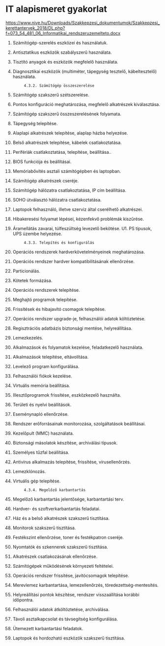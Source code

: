 # IT alapismeret gyakorlat
https://www.nive.hu/Downloads/Szakkepzesi_dokumentumok/Szakkepzesi_kerettantervek_2018/DL.php?f=073_54_481_06_Informatikai_rendszeruzemelteto.docx

1. Számítógép-szerelés eszközei és használatuk.
1. Antisztatikus eszközök szabályszerű használata.
1. Tisztító anyagok és eszközök megfelelő használata.
1. Diagnosztikai eszközök (multiméter, tápegység tesztelő, kábeltesztelő) használata.

            4.3.2. Számítógép összeszerelése
1. Számítógép szakszerű szétszerelése.
1. Pontos konfiguráció meghatározása, megfelelő alkatrészek kiválasztása.
1. Számítógép szakszerű összeszerelésének folyamata.
1. Tápegység telepítése.
1. Alaplapi alkatrészek telepítése, alaplap házba helyezése.
1. Belső alkatrészek telepítése, kábelek csatlakoztatása.
1. Perifériák csatlakoztatása, telepítése, beállítása..
1. BIOS funkciója és beállításai.
1. Memóriabővítés asztali számítógépben és laptopban.
1. Számítógép alkatrészek cseréje.
1. Számítógép hálózatra csatlakoztatása, IP cím beállítása.
1. SOHO útválasztó hálózatra csatlakoztatása.
1. Laptopok felhasználó, illetve szerviz által cserélhető alkatrészei.
1. Hibakeresési folyamat lépései, kézenfekvő problémák kiszűrése.
1. Áramellátás zavarai, túlfeszültség levezető bekötése.
U1. PS típusok, UPS üzembe helyezése.

            4.3.3. Telepítés és konfigurálás
1. Operációs rendszerek hardverkövetelményeinek meghatározása.
1. Operációs rendszer hardver kompatibilitásának ellenőrzése.
1. Particionálás.
1. Kötetek formázása. 
1. Operációs rendszerek telepítése.
1. Meghajtó programok telepítése.
1. Frissítések és hibajavító csomagok telepítése.
1. Operációs rendszer upgrade-je, felhasználói adatok költöztetése.
1. Regisztrációs adatbázis biztonsági mentése, helyreállítása.
1. Lemezkezelés.
1. Alkalmazások és folyamatok kezelése, feladatkezelő használata.
1. Alkalmazások telepítése, eltávolítása.
1. Levelező program konfigurálása.
1. Felhasználói fiókok kezelése.
1. Virtuális memória beállítása.
1. Illesztőprogramok frissítése, eszközkezelő használta.
1. Területi és nyelvi beállítások.
1. Eseménynapló ellenőrzése.
1. Rendszer erőforrásainak monitorozása, szolgáltatások beállításai.
1. Kezelőpult (MMC) használata.
1. Biztonsági másolatok készítése, archiválási típusok.
1. Személyes tűzfal beállítása.
1. Antivírus alkalmazás telepítése, frissítése, vírusellenőrzés.
1. Lemezklónozás.
1. Virtuális gép telepítése.

            4.3.4. Megelőző karbantartás
1. Megelőző karbantartás jelentősége, karbantartási terv.
1. Hardver- és szoftverkarbantartás feladatai.
1. Ház és a belső alkatrészek szakszerű tisztítása.
1. Monitorok szakszerű tisztítása.
1. Festékszint ellenőrzése, toner és festékpatron cseréje.
1. Nyomtatók és szkennerek szakszerű tisztítása.
1. Alkatrészek csatlakozásának ellenőrzése.
1. Számítógépek működésének környezeti feltételei.
1. Operációs rendszer frissítése, javítócsomagok telepítése.
1. Merevlemez karbantartása, lemezellenőrzés, töredezettség-mentesítés.
1. Helyreállítási pontok készítése, rendszer visszaállítása korábbi időpontra.
1. Felhasználói adatok átköltöztetése, archiválása.
1. Távoli asztalkapcsolat és távsegítség konfigurálása.
1. Ütemezett karbantartási feladatok.
1. Laptopok és hordozható eszközök szakszerű tisztítása.
